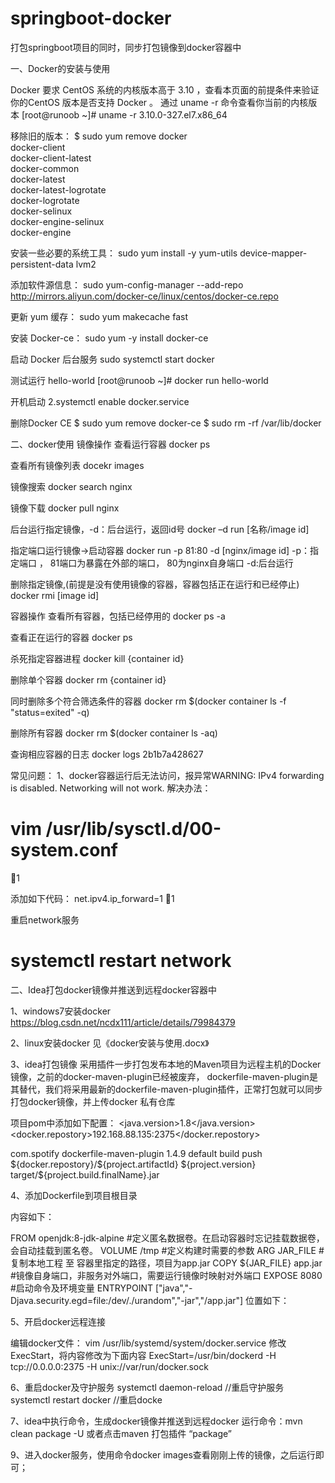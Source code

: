 # springboot-docker
打包springboot项目的同时，同步打包镜像到docker容器中


一、Docker的安装与使用

Docker 要求 CentOS 系统的内核版本高于 3.10 ，查看本页面的前提条件来验证你的CentOS 版本是否支持 Docker 。
通过 uname -r 命令查看你当前的内核版本
[root@runoob ~]# uname -r 3.10.0-327.el7.x86_64

移除旧的版本：
$ sudo yum remove docker \
                  docker-client \
                  docker-client-latest \
                  docker-common \
                  docker-latest \
                  docker-latest-logrotate \
                  docker-logrotate \
                  docker-selinux \
                  docker-engine-selinux \
                  docker-engine


安装一些必要的系统工具：
sudo yum install -y yum-utils device-mapper-persistent-data lvm2

添加软件源信息：
sudo yum-config-manager --add-repo http://mirrors.aliyun.com/docker-ce/linux/centos/docker-ce.repo

更新 yum 缓存：
sudo yum makecache fast

安装 Docker-ce：
sudo yum -y install docker-ce

启动 Docker 后台服务
sudo systemctl start docker

测试运行 hello-world
[root@runoob ~]# docker run hello-world


开机启动
2.systemctl enable docker.service

删除Docker CE
$ sudo yum remove docker-ce
$ sudo rm -rf /var/lib/docker

二、docker使用
镜像操作
查看运行容器
docker ps

查看所有镜像列表
docekr images

镜像搜索
docker search nginx

镜像下载
docker pull nginx

后台运行指定镜像，-d：后台运行，返回id号
docker –d run [名称/image id]

指定端口运行镜像->启动容器
docker run -p 81:80 -d [nginx/image id]
-p：指定端口 ， 81端口为暴露在外部的端口， 80为nginx自身端口
-d:后台运行

删除指定镜像,(前提是没有使用镜像的容器，容器包括正在运行和已经停止)
docker rmi [image id]

容器操作
查看所有容器，包括已经停用的
docker ps -a

查看正在运行的容器
docker ps

杀死指定容器进程
docker kill  {container id}

删除单个容器
docker rm {container id}

同时删除多个符合筛选条件的容器
docker rm $(docker container ls -f "status=exited" -q)

删除所有容器
docker rm $(docker container ls -aq)

查询相应容器的日志
docker logs 2b1b7a428627



常见问题：
1、docker容器运行后无法访问，报异常WARNING: IPv4 forwarding is disabled. Networking will not work.
解决办法：
# vim  /usr/lib/sysctl.d/00-system.conf
1

添加如下代码：
net.ipv4.ip_forward=1
1

重启network服务
# systemctl restart network




二、Idea打包docker镜像并推送到远程docker容器中


1、windows7安装docker
https://blog.csdn.net/ncdx111/article/details/79984379

2、linux安装docker
见《docker安装与使用.docx》


3、idea打包镜像
采用插件一步打包发布本地的Maven项目为远程主机的Docker镜像，之前的docker-maven-plugin已经被废弃， dockerfile-maven-plugin是其替代，我们将采用最新的dockerfile-maven-plugin插件，正常打包就可以同步打包docker镜像，并上传docker 私有仓库


项目pom中添加如下配置：
<properties>
    <java.version>1.8</java.version>
    <!--docker私服地址-->
    <docker.repostory>192.168.88.135:2375</docker.repostory>
</properties>

<!--docker插件-->
<plugin>
    <groupId>com.spotify</groupId>
    <artifactId>dockerfile-maven-plugin</artifactId>
    <version>1.4.9</version>
    <executions>
        <execution>
            <id>default</id>
            <!--如果package时不想用docker打包,就注释掉这个goal-->
            <goals>
                <goal>build</goal>
                <goal>push</goal>
            </goals>
        </execution>
    </executions>
    <configuration>
        <repository>${docker.repostory}/${project.artifactId}</repository>
        <!--镜像版本-->
        <tag>${project.version}</tag>
        <buildArgs>
            <!--提供参数向Dockerfile传递-->
            <JAR_FILE>target/${project.build.finalName}.jar</JAR_FILE>
        </buildArgs>
    </configuration>
</plugin>


4、添加Dockerfile到项目根目录

内容如下：


FROM openjdk:8-jdk-alpine
#定义匿名数据卷。在启动容器时忘记挂载数据卷，会自动挂载到匿名卷。
VOLUME /tmp
#定义构建时需要的参数
ARG JAR_FILE
#复制本地工程 至 容器里指定的路径，项目为app.jar
COPY ${JAR_FILE} app.jar
#镜像自身端口，非服务对外端口，需要运行镜像时映射对外端口
EXPOSE 8080
#启动命令及环境变量
ENTRYPOINT ["java","-Djava.security.egd=file:/dev/./urandom","-jar","/app.jar"]
位置如下：



5、开启docker远程连接

编辑docker文件：
vim /usr/lib/systemd/system/docker.service
修改ExecStart，将内容修改为下面内容
ExecStart=/usr/bin/dockerd -H tcp://0.0.0.0:2375 -H unix://var/run/docker.sock


6、重启docker及守护服务
systemctl daemon-reload  //重启守护服务
systemctl restart docker //重启docke




7、idea中执行命令，生成docker镜像并推送到远程docker
运行命令：mvn clean package -U
或者点击maven 打包插件 “package”


9、进入docker服务，使用命令docker images查看刚刚上传的镜像，之后运行即可；

